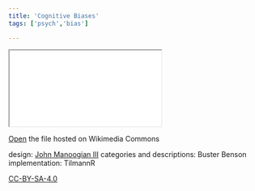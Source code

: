 ```yaml
---
title: 'Cognitive Biases'
tags: ['psych','bias'] 

---
```



<iframe src = "The Cognitive Bias Codex.svg"></iframe>


[Open](https://upload.wikimedia.org/wikipedia/commons/6/65/Cognitive_bias_codex_en.svg) the file hosted on Wikimedia Commons 

design: [John Manoogian III](https://commons.wikimedia.org/wiki/User:Jm3 "User:Jm3")
categories and descriptions: Buster Benson
implementation: TilmannR


[CC-BY-SA-4.0](https://creativecommons.org/licenses/by-sa/4.0/deed.en)


